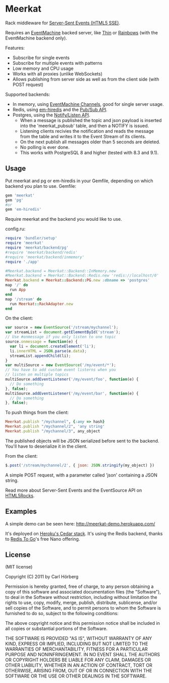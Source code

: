 Meerkat
=======

Rack middleware for [Server-Sent Events (HTML5 SSE)](http://www.html5rocks.com/en/tutorials/eventsource/basics/).

Requires an [EventMachine](https://github.com/eventmachine/eventmachine#readme) backed server, like [Thin](http://code.macournoyer.com/thin/) or [Rainbows](http://rainbows.rubyforge.org/) (with the EventMachine backend only).

Features: 
 * Subscribe for single events
 * Subscribe for multiple events with patterns
 * Low memory and CPU usage
 * Works with all proxies (unlike WebSockets)
 * Allows publishing from server side as well as from the client side (with POST request)

Supported backends: 

 * In memory, using [EventMachine Channels](http://eventmachine.rubyforge.org/EventMachine/Channel.html), good for single server usage.
 * Redis, using [em-hiredis](https://github.com/mloughran/em-hiredis#readme) and the [Pub/Sub API](http://redis.io/topics/pubsub). 
 * Postgres, using the [Notify/Listen API](http://www.postgresql.org/docs/9.1/static/sql-notify.html). 
   * When a message is published the topic and json payload is inserted into the 'meerkat_pubsub' table, and then a NOTIFY is issued.
   * Listening clients recivies the notification and reads the message from the table and writes it to the Event Stream of its clients.
   * On the next publish all messages older than 5 seconds are deleted. 
   * No polling is ever done.
   * This works with PostgreSQL 8 and higher (tested with 8.3 and 9.1). 

Usage
-----

Put meerkat and pg or em-hiredis in your Gemfile, depending on which backend you plan to use. 
Gemfile:

```ruby
gem 'meerkat'
gem 'pg'
#or
gem 'em-hiredis'
```


Require meerkat and the backend you would like to use. 

config.ru: 

```ruby
require 'bundler/setup'
require 'meerkat' 
require 'meerkat/backend/pg' 
#require 'meerkat/backend/redis' 
#require 'meerkat/backend/inmemory' 
require './app'

#Meerkat.backend = Meerkat::Backend::InMemory.new 
#Meerkat.backend = Meerkat::Backend::Redis.new 'redis://localhost/0'
Meerkat.backend = Meerkat::Backend::PG.new :dbname => 'postgres'
map '/' do
  run App
end
map '/stream' do
  run Meerkat::RackAdapter.new
end
```

On the client:

```javascript
var source = new EventSource('/stream/mychannel');
var streamList = document.getElementById('stream');
// Use #onmessage if you only listen to one topic
source.onmessage = function(e) {
  var li = document.createElement('li');
  li.innerHTML = JSON.parse(e.data);
  streamList.appendChild(li);
}
var multiSource = new EventSource('/my/event/*');
// You have to add custom event listerns when you 
// listen on multiple topics
multiSource.addEventListener('/my/event/foo', function(e) {
  // Do something
}, false);
multiSource.addEventListener('/my/event/bar', function(e) {
  // Do something
}, false);
```

To push things from the client:

```ruby
Meerkat.publish "/mychannel", {:any => hash}
Meerkat.publish "/mychannel/2", 'any string'
Meerkat.publish "/mychannel/3", any_object
```

The published objects will be JSON serialized before sent to the backend. You'll have to deserialize it in the client. 

From the client:

```javascript
$.post('/stream/mychannel/2', { json: JSON.stringify(my_object) })
```

A simple POST request, with a parameter called 'json' containing a JSON string.

Read more about Server-Sent Events and the EventSource API on [HTML5Rocks](http://www.html5rocks.com/en/tutorials/eventsource/basics/).

Examples
--------

A simple demo can be seen here: 
http://meerkat-demo.herokuapp.com/

It's deployed on [Heroku's Cedar stack](http://devcenter.heroku.com/articles/cedar). It's using the Redis backend, thanks to [Redis To Go](https://redistogo.com/)'s free Nano offering.

License
-------
(MIT license)

Copyright (C) 2011 by Carl Hörberg

Permission is hereby granted, free of charge, to any person obtaining a copy
of this software and associated documentation files (the "Software"), to deal
in the Software without restriction, including without limitation the rights
to use, copy, modify, merge, publish, distribute, sublicense, and/or sell
copies of the Software, and to permit persons to whom the Software is
furnished to do so, subject to the following conditions:

The above copyright notice and this permission notice shall be included in
all copies or substantial portions of the Software.

THE SOFTWARE IS PROVIDED "AS IS", WITHOUT WARRANTY OF ANY KIND, EXPRESS OR
IMPLIED, INCLUDING BUT NOT LIMITED TO THE WARRANTIES OF MERCHANTABILITY,
FITNESS FOR A PARTICULAR PURPOSE AND NONINFRINGEMENT. IN NO EVENT SHALL THE
AUTHORS OR COPYRIGHT HOLDERS BE LIABLE FOR ANY CLAIM, DAMAGES OR OTHER
LIABILITY, WHETHER IN AN ACTION OF CONTRACT, TORT OR OTHERWISE, ARISING FROM,
OUT OF OR IN CONNECTION WITH THE SOFTWARE OR THE USE OR OTHER DEALINGS IN
THE SOFTWARE.
